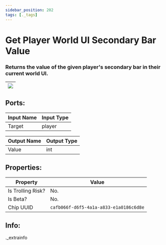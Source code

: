 ```yaml
---
sidebar_position: 202
tags: [._tags]
---
```


# Get Player World UI Secondary Bar Value


### Returns the value of the given player's secondary bar in their current world UI.

| ![](https://images-ext-2.discordapp.net/external/MPmIaQzlEPmgGWlgi-WxBBXt0Bjv_zWPkg1y1f_sy3s/https/www.recroomcircuits.com/image/circuit/absolute-value?width=206&height=108) |
|-----|

## Ports:

| Input Name | Input Type |
|-----------|-----------|
| Target | player |

| Output Name | Output Type |
|-----------|-----------|
| Value | int |

## Properties:

| Property  | Value |
|-------------------|-----------|
| Is Trolling Risk? | No. |
| Is Beta? | No. |
| Chip UUID | `cafb066f-d6f5-4a1a-a833-e1a0186c6d8e` |

## Info:
._extrainfo